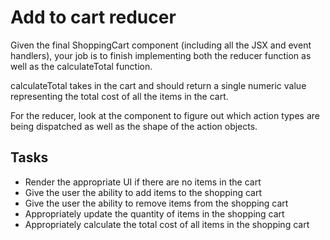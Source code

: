 # Add to cart reducer

Given the final ShoppingCart component (including all the JSX and event handlers), your job is to finish implementing both the reducer function as well as the calculateTotal function.

calculateTotal takes in the cart and should return a single numeric value representing the total cost of all the items in the cart.

For the reducer, look at the component to figure out which action types are being dispatched as well as the shape of the action objects.

## Tasks

- Render the appropriate UI if there are no items in the cart
- Give the user the ability to add items to the shopping cart
- Give the user the ability to remove items from the shopping cart
- Appropriately update the quantity of items in the shopping cart
- Appropriately calculate the total cost of all items in the shopping cart
